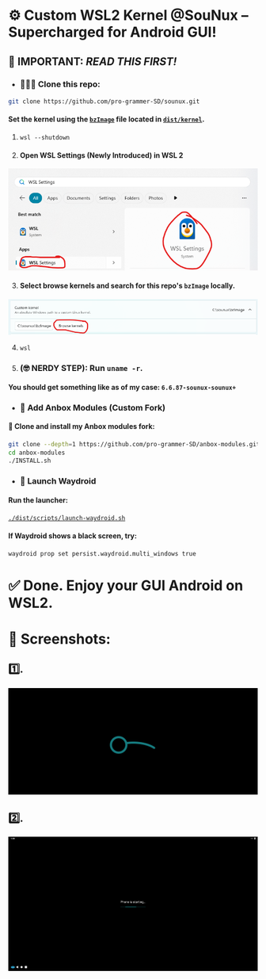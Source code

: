 # ⚙️ Custom WSL2 Kernel @SouNux – Supercharged for Android GUI!

## 🚨 IMPORTANT: *READ THIS FIRST!*

- ### 🧑‍🤝‍🧑 Clone this repo:

```bash
git clone https://github.com/pro-grammer-SD/sounux.git
```

#### Set the kernel using the [`bzImage`](/dist/kernel/bzImage) file located in [`dist/kernel`](/dist/kernel/).

1. `wsl --shutdown`

2. #### Open WSL Settings **(Newly Introduced)** in WSL 2
![](/assets/images/img1.png)

3. #### Select browse kernels and search for this repo's `bzImage` locally.
![](/assets/images/img2.png)

4. `wsl`

5. ### **(🤓 NERDY STEP)**: Run `uname -r`.
#### You should get something like as of my case: `6.6.87-sounux-sounux+`

- ### 🧩 Add Anbox Modules (Custom Fork)

#### 🤖 Clone and install my Anbox modules fork:

```bash
git clone --depth=1 https://github.com/pro-grammer-SD/anbox-modules.git
cd anbox-modules
./INSTALL.sh
```

- ### 🚀 Launch Waydroid

#### Run the launcher:

[`./dist/scripts/launch-waydroid.sh`](/dist/scripts/launch-waydroid.sh)

#### If Waydroid shows a black screen, try:

```bash
waydroid prop set persist.waydroid.multi_windows true
```

# ✅ Done. Enjoy your GUI Android on WSL2.

# 📸 Screenshots:
## 1️⃣.
![](/assets/images/img3.png)

## 2️⃣.
![](/assets/images/img4.png)
